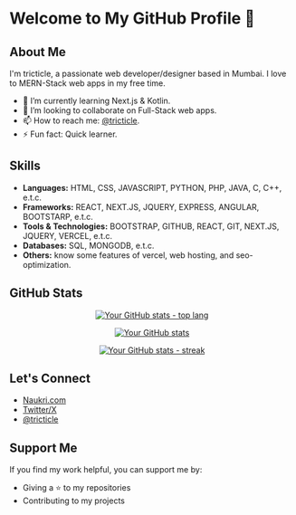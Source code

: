 # Welcome to My GitHub Profile 👋

## About Me

I'm tricticle, a passionate web developer/designer based in Mumbai. I love to MERN-Stack web apps in my free time.

- 🌱 I’m currently learning Next.js & Kotlin.
- 👯 I’m looking to collaborate on Full-Stack web apps.
- 📫 How to reach me: [@tricticle](https://zaap.bio/tricticle).
- ⚡ Fun fact: Quick learner.

## Skills

- **Languages:** HTML, CSS, JAVASCRIPT, PYTHON, PHP, JAVA, C, C++, e.t.c.
- **Frameworks:** REACT, NEXT.JS, JQUERY, EXPRESS, ANGULAR, BOOTSTARP, e.t.c.
- **Tools & Technologies:** BOOTSTRAP, GITHUB, REACT, GIT, NEXT.JS, JQUERY, VERCEL, e.t.c.
- **Databases:** SQL, MONGODB, e.t.c.
- **Others:** know some features of vercel, web hosting, and seo-optimization.

## GitHub Stats

<div align="center">
  
[![Your GitHub stats - top lang](https://github-readme-stats.vercel.app/api/top-langs?username=tricticle&theme=dark&show_icons=true)](https://github.com/tricticle)


[![Your GitHub stats](https://github-readme-stats.vercel.app/api?username=tricticle&theme=dark&show_icons=true)](https://github.com/tricticle)


[![Your GitHub stats - streak](https://github-readme-streak-stats.herokuapp.com/?user=tricticle&theme=dark&show_icons=true)](https://github.com/tricticle)

</div>

## Let's Connect

- [Naukri.com](https://www.naukri.com/mnjuser/profile?id=&altresid)
- [Twitter/X](https://twitter.com/tricticle)
- [@tricticle](https://zaap.bio/tricticle)

## Support Me

If you find my work helpful, you can support me by:

- Giving a ⭐️ to my repositories
- Contributing to my projects
